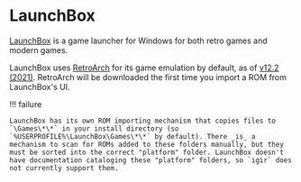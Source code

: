 # LaunchBox

[LaunchBox](https://www.launchbox-app.com/) is a game launcher for Windows for both retro games and modern games.

LaunchBox uses [RetroArch](retroarch.md) for its game emulation by default, as of [v12.2 (2021)](https://www.launchbox-app.com/about/changelog). RetroArch will be downloaded the first time you import a ROM from LaunchBox's UI.

!!! failure

    LaunchBox has its own ROM importing mechanism that copies files to `\Games\*\*` in your install directory (so `%USERPROFILE%\LaunchBox\Games\*\*` by default). There _is_ a mechanism to scan for ROMs added to these folders manually, but they must be sorted into the correct "platform" folder. LaunchBox doesn't have documentation cataloging these "platform" folders, so `igir` does not currently support them.
